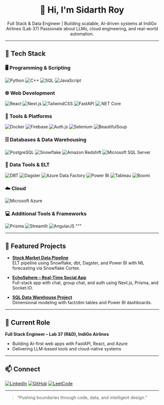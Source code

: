 <div align="center">
  <h1>👋 Hi, I'm Sidarth Roy</h1>
  <p>
    Full Stack & Data Engineer | Building scalable, AI-driven systems at IndiGo Airlines (Lab 37)  
    Passionate about LLMs, cloud engineering, and real-world automation.
  </p>
</div>

---

## 🧰 Tech Stack

### 🖥️ Programming & Scripting

![Python](https://img.shields.io/badge/Python-black?style=flat&logo=python)
![C++](https://img.shields.io/badge/C++-00599C?style=flat&logo=c%2B%2B)
![SQL](https://img.shields.io/badge/SQL-4479A1?style=flat&logo=postgresql)
![JavaScript](https://img.shields.io/badge/JavaScript-F7DF1E?style=flat&logo=javascript)

### 🌐 Web Development

![React](https://img.shields.io/badge/React-61DAFB?style=flat&logo=react)
![Next.js](https://img.shields.io/badge/Next.js-000000?style=flat&logo=next.js)
![TailwindCSS](https://img.shields.io/badge/Tailwind_CSS-38B2AC?style=flat&logo=tailwind-css)
![FastAPI](https://img.shields.io/badge/FastAPI-009688?style=flat&logo=fastapi)
![.NET Core](https://img.shields.io/badge/.NET_Core-512BD4?style=flat&logo=dotnet)

### 🔧 Tools & Platforms

![Docker](https://img.shields.io/badge/Docker-2496ED?style=flat&logo=docker)
![Firebase](https://img.shields.io/badge/Firebase-FFCA28?style=flat&logo=firebase)
![Auth.js](https://img.shields.io/badge/Auth.js-000000?style=flat&logo=auth0)
![Selenium](https://img.shields.io/badge/Selenium-43B02A?style=flat&logo=selenium)
![BeautifulSoup](https://img.shields.io/badge/BeautifulSoup-FFFFFF?style=flat&logo=python)

### 🗄️ Databases & Data Warehousing

![PostgreSQL](https://img.shields.io/badge/PostgreSQL-336791?style=flat&logo=postgresql)
![Snowflake](https://img.shields.io/badge/Snowflake-29B5E8?style=flat&logo=snowflake)
![Amazon Redshift](https://img.shields.io/badge/Amazon_Redshift-8C4FFF?style=flat&logo=amazon-redshift)
![Microsoft SQL Server](https://img.shields.io/badge/SQL_Server-CC2927?style=flat&logo=microsoft-sql-server)

### 🧪 Data Tools & ELT

![DBT](https://img.shields.io/badge/dbt-FC5424?style=flat&logo=dbt)
![Dagster](https://img.shields.io/badge/Dagster-1C1C1C?style=flat&logo=dagster)
![Azure Data Factory](https://img.shields.io/badge/Azure_Data_Factory-0078D4?style=flat&logo=microsoft-azure)
![Power BI](https://img.shields.io/badge/Power_BI-F2C811?style=flat&logo=powerbi)
![Tableau](https://img.shields.io/badge/Tableau-E97627?style=flat&logo=tableau)
![Boomi](https://img.shields.io/badge/Boomi-0090D7?style=flat&logo=boomi)

### ☁️ Cloud

![Microsoft Azure](https://img.shields.io/badge/Azure-0078D4?style=flat&logo=microsoft-azure)

### 💻 Additional Tools & Frameworks

![Prisma](https://img.shields.io/badge/Prisma-2D3748?style=flat&logo=prisma)
![Streamlit](https://img.shields.io/badge/Streamlit-FF4B4B?style=flat&logo=streamlit)
![AngularJS](https://img.shields.io/badge/AngularJS-E23237?style=flat&logo=angularjs)
"""

---

## 🚀 Featured Projects

- **[Stock Market Data Pipeline](https://github.com/Sidarth-Roy/Stock-Market-Data-Pipeline-and-Analytics)**  
  ELT pipeline using Snowflake, dbt, Dagster, and Power BI with ML forecasting via Snowflake Cortex.

- **[EchoSphere – Real-Time Social App](https://github.com/sj9102001/EchoSphere)**  
  Full-stack app with chat, group chat, and auth using Next.js, Prisma, and Socket.IO.

- **[SQL Data Warehouse Project](https://github.com/Sidarth-Roy/SQL-Data-Warehouse-Project)**  
  Dimensional modeling with fact/dim tables and Power BI dashboards.

---

## 💼 Current Role

**Full Stack Engineer – Lab 37 (R&D), IndiGo Airlines**  
- Building AI-first web apps with FastAPI, React, and Azure  
- Delivering LLM-based tools and cloud-native systems

---

## 📫 Connect

[![LinkedIn](https://img.shields.io/badge/LinkedIn-0A66C2?style=flat&logo=linkedin)](https://www.linkedin.com/in/sidarth-roy-bb77571b8/)
[![GitHub](https://img.shields.io/badge/GitHub-000?style=flat&logo=github)](https://github.com/Sidarth-Roy)
[![LeetCode](https://img.shields.io/badge/LeetCode-orange?style=flat&logo=leetcode)](https://leetcode.com/Sidarth-Roy/)

---

> “Pushing boundaries through code, data, and intelligent design.”
